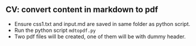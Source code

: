 ## CV: convert content in markdown to pdf
- Ensure css1.txt and input.md are saved in same folder as python script.
- Run the python script `mdtopdf.py`
- Two pdf files will be created, one of them will be with dummy header.
